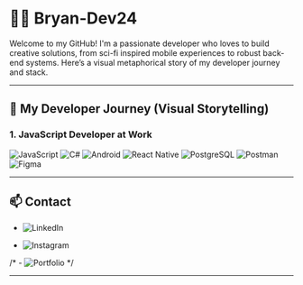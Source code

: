 # 👨‍💻 Bryan-Dev24

Welcome to my GitHub! I'm a passionate developer who loves to build creative solutions, from sci-fi inspired mobile experiences to robust back-end systems. Here’s a visual metaphorical story of my developer journey and stack.

---

## 🚀 My Developer Journey (Visual Storytelling)

### 1. JavaScript Developer at Work

![JavaScript](https://img.shields.io/badge/-JavaScript-black?style=flat-square&logo=javascript)
![C#](https://img.shields.io/badge/-C%23-239120?style=flat-square&logo=c-sharp)
![Android](https://img.shields.io/badge/-Android-3DDC84?style=flat-square&logo=android)
![React Native](https://img.shields.io/badge/-React%20Native-20232A?style=flat-square&logo=react)
![PostgreSQL](https://img.shields.io/badge/-PostgreSQL-336791?style=flat-square&logo=postgresql)
![Postman](https://img.shields.io/badge/-Postman-FF6C37?style=flat-square&logo=postman)
![Figma](https://img.shields.io/badge/-Postman-FF6C37?style=flat-square&logo=figma)

---

## 📫 Contact

- ![LinkedIn](https://www.linkedin.com/in/bryan-james-paiva/)

- ![Instagram](https://www.https://www.instagram.com/dev.da.etec)

 /* - ![Portfolio](https://your-portfolio.com) */

---
